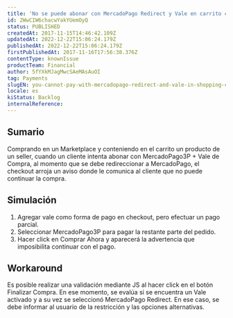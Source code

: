 ```yaml
---
title: 'No se puede abonar con MercadoPago Redirect y Vale en carrito con producto Seller'
id: 2WwCIW6chacwYakYUemOyQ
status: PUBLISHED
createdAt: 2017-11-15T14:46:42.109Z
updatedAt: 2022-12-22T15:06:24.179Z
publishedAt: 2022-12-22T15:06:24.179Z
firstPublishedAt: 2017-11-16T17:56:38.376Z
contentType: knownIssue
productTeam: Financial
author: 5fYXkMJagMwcSAeMAsAuOI
tag: Payments
slugEN: you-cannot-pay-with-mercadopago-redirect-and-vale-in-shopping-cart
locale: es
kiStatus: Backlog
internalReference: 
---
```


## Sumario

Comprando en un Marketplace y conteniendo en el carrito un producto de un seller, cuando un cliente intenta abonar con MercadoPago3P + Vale de Compra, al momento que se debe redireccionar a MercadoPago, el checkout arroja un aviso donde le comunica al cliente que no puede continuar la compra.

## Simulación

1. Agregar vale como forma de pago en checkout, pero efectuar un pago parcial.
2. Seleccionar MercadoPago3P para pagar la restante parte del pedido.
3. Hacer click en Comprar Ahora y aparecerá la advertencia que imposibilita continuar con el pago.

## Workaround

Es posible realizar una validación mediante JS al hacer click en el botón Finalizar Compra. En ese momento, se evalúa si se encuentra un Vale activado y a su vez se seleccionó MercadoPago Redirect. En ese caso, se debe informar al usuario de la restricción y las opciones alternativas.

